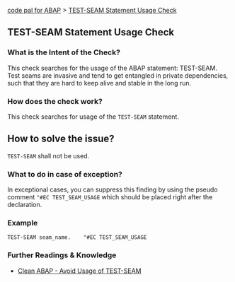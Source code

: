 [code pal for ABAP](../README.md) > [TEST-SEAM Statement Usage Check](test-seam-usage.md)

## TEST-SEAM Statement Usage Check

### What is the Intent of the Check?

This check searches for the usage of the ABAP statement: TEST-SEAM. 
Test seams are invasive and tend to get entangled in private dependencies, such that they are hard to keep alive and stable in the long run.

### How does the check work?

This check searches for usage of the `TEST-SEAM` statement.

## How to solve the issue?

`TEST-SEAM` shall not be used.

### What to do in case of exception?

In exceptional cases, you can suppress this finding by using the pseudo comment `"#EC TEST_SEAM_USAGE` which should be placed right after the declaration.

### Example

```abap
TEST-SEAM seam_name.    "#EC TEST_SEAM_USAGE
```

### Further Readings & Knowledge

* [Clean ABAP - Avoid Usage of TEST-SEAM](https://github.com/SAP/styleguides/blob/main/clean-abap/CleanABAP.md#use-test-seams-as-temporary-workaround)
